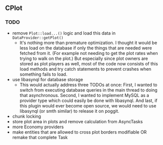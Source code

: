 ## CPlot

### TODO
- remove `Plot::load...()` logic and load this data in `DataProvider::getPlot()`
    - It's nothing more than premature optimization. I thought it would be less load on the database if only the things that are needed were fetched from it. (For example not needing to get the plot rates when trying to walk on the plot.) But especially since plot owners are stored as plot players as well, most of the code now consists of this load methods and try catch statements to prevent crashes when something fails to load.
- use libasynql for database storage
    - This would actually address three TODOs at once: First, I wanted to switch from executing database queries in the main thread to doing that asynchronous. Second, I wanted to implement MySQL as a provider type which could easily be done with libasynql. And last, if this plugin would ever become open source, we would need to use libasynql (or smth similar) to release it on poggit.
- chunk locking
- store plot area in plots and remove calculation from AsyncTasks
- more Economy providers
- make entities that are allowed to cross plot borders modifiable OR remake that complete Task